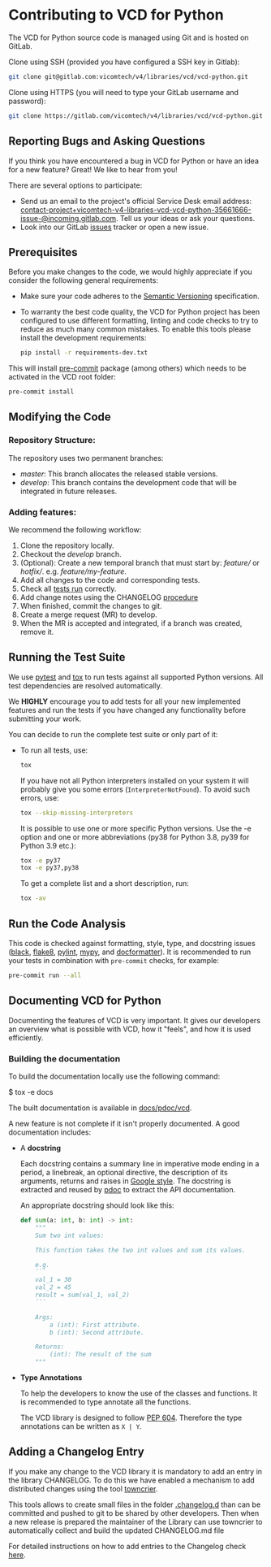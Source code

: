 # Contributing to VCD for Python

The VCD for Python source code is managed using Git and is hosted on GitLab.

Clone using SSH (provided you have configured a SSH key in Gitlab):
```bash
git clone git@gitlab.com:vicomtech/v4/libraries/vcd/vcd-python.git
```
Clone using HTTPS (you will need to type your GitLab username and password):

```bash
git clone https://gitlab.com/vicomtech/v4/libraries/vcd/vcd-python.git
```

## Reporting Bugs and Asking Questions

If you think you have encountered a bug in VCD for Python or have an idea for a new feature? Great! We like to hear from you!

There are several options to participate:

- Send us an email to the project's official Service Desk email address: contact-project+vicomtech-v4-libraries-vcd-vcd-python-35661666-issue-@incoming.gitlab.com. Tell us your ideas or ask your questions.
- Look into our GitLab [issues](https://gitlab.com/vicomtech/v4/libraries/vcd/vcd-python/-/issues) tracker or open a new issue.

## Prerequisites
Before you make changes to the code, we would highly appreciate if you consider the following general requirements:

- Make sure your code adheres to the [Semantic Versioning](https://semver.org/) specification.
- To warranty the best code quality, the VCD for Python project has been configured to use different formatting, linting and code checks to try to reduce as much many common mistakes. To enable this tools please install the development requirements:

    ```bash
    pip install -r requirements-dev.txt
    ```
This will install [pre-commit](https://pre-commit.com/) package (among others) which needs to be activated in the VCD root folder:

```bash
pre-commit install
```

## Modifying the Code

### Repository Structure:
The repository uses two permanent branches:

- _master_: This branch allocates the released stable versions.
- _develop_: This branch contains the development code that will be integrated in future releases.

### Adding features:
We recommend the following workflow:

1. Clone the repository locally.
2. Checkout the _develop_ branch.
3. (Optional): Create a new temporal branch that must start by: _feature/_ or _hotfix/_. e.g. _feature/my-feature_.
4. Add all changes to the code and corresponding tests.
5. Check all [tests run](#running-the-test-suite) correctly.
5. Add change notes using the CHANGELOG [procedure](#adding-a-changelog-entry)
6. When finished, commit the changes to git.
7. Create a merge request (MR) to develop.
8. When the MR is accepted and integrated, if a branch was created, remove it.

## Running the Test Suite
We use [pytest](https://docs.pytest.org/) and [tox](https://tox.wiki/) to run tests against all supported Python versions. All test dependencies are resolved automatically.

We **HIGHLY** encourage you to add tests for all your new implemented features and run the tests if you have changed any functionality before submitting your work.

You can decide to run the complete test suite or only part of it:

- To run all tests, use:

    ```bash
    tox
    ```

    If you have not all Python interpreters installed on your system it will probably give you some errors (```InterpreterNotFound```). To avoid such errors, use:

    ```bash
    tox --skip-missing-interpreters
    ```

    It is possible to use one or more specific Python versions. Use the -e option and one or more abbreviations (py38 for Python 3.8, py39 for Python 3.9 etc.):

    ```bash
    tox -e py37
    tox -e py37,py38
    ```

    To get a complete list and a short description, run:

    ```bash
    tox -av
    ```

## Run the Code Analysis
This code is checked against formatting, style, type, and docstring issues ([black](), [flake8](), [pylint](), [mypy](), and [docformatter]()). It is recommended to run your tests in combination with ```pre-commit``` checks, for example:

```bash
pre-commit run --all
```

## Documenting VCD for Python
Documenting the features of VCD is very important. It gives our developers an overview what is possible with VCD, how it "feels", and how it is used efficiently.

### Building the documentation

To build the documentation locally use the following command:

$ tox -e docs

The built documentation is available in [docs/pdoc/vcd](.docs/pdoc/vcd/index.html).

A new feature is not complete if it isn't properly documented. A good documentation includes:

- A **docstring**

    Each docstring contains a summary line in imperative mode ending in a period, a linebreak, an optional directive, the description of its arguments, returns and raises in [Google style](https://google.github.io/styleguide/pyguide.html#38-comments-and-docstrings). The docstring is extracted and reused by [pdoc](https://pdoc3.github.io/pdoc/) to extract the API documentation.

    An appropriate docstring should look like this:

    ```python
    def sum(a: int, b: int) -> int:
        """
        Sum two int values:

        This function takes the two int values and sum its values.

        e.g.
        ```
        val_1 = 30
        val_2 = 45
        result = sum(val_1, val_2)
        ```

        Args:
            a (int): First attribute.
            b (int): Second attribute.

        Returns:
            (int): The result of the sum
        """
    ```

- **Type Annotations**

    To help the developers to know the use of the classes and functions. It is recommended to type annotate all the functions.

    The VCD library is designed to follow [PEP 604](https://peps.python.org/pep-0604/). Therefore the type annotations can be written as ```X | Y```.

## Adding a Changelog Entry

If you make any change to the VCD library it is mandatory to add an entry in the library CHANGELOG. To do this we have enabled a mechanism to add distributed changes using the tool [towncrier](https://github.com/twisted/towncrier).

This tools allows to create small files in the folder [.changelog.d](./.changelog.d) than can be committed and pushed to git to be shared by other developers. Then when a new release is prepared the maintainer of the Library can use towncrier to automatically collect and build the updated CHANGELOG.md file

For detailed instructions on how to add entries to the Changelog check [here](.changelog.d/README.md).
